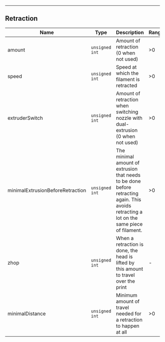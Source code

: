 ---
## Retraction
| Name | Type | Description | Range | Default |
| ----- | -----| ------------| ------| --------|
| amount | <code>unsigned int</code>| Amount of retraction (0 when not used) | >0 | 0 |
| speed | <code>unsigned int</code>| Speed at which the filament is retracted | >0 | 0 |
| extruderSwitch | <code>unsigned int</code>| Amount of retraction when switching nozzle with dual-extrusion (0 when not used) | >0 | 0 |
| minimalExtrusionBeforeRetraction | <code>unsigned int</code>| The minimal amount of extrusion that needs to be done before retracting again. This avoids retracting a lot on the same piece of filament. | >0 | 0 |
| zhop | <code>unsigned int</code>| When a retraction is done, the head is lifted by this amount to travel over the print | - | 0|
| minimalDistance | <code>unsigned int</code>| Minimum amount of travel needed for a retraction to happen at all | >0 | 0 |